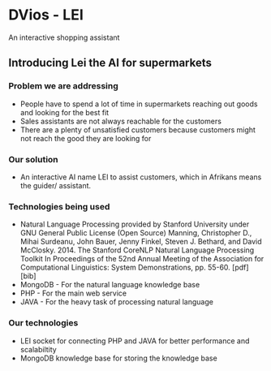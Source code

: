 # DVios - LEI

An interactive shopping assistant

## Introducing Lei the AI for supermarkets
### Problem we are addressing

* People have to spend a lot of time in supermarkets reaching out goods and looking for the best fit
* Sales assistants are not always reachable for the customers
* There are a plenty of unsatisfied customers because customers might not reach the good they are looking for

### Our solution

* An interactive AI name LEI to assist customers, which in Afrikans means the guider/ assistant.

### Technologies being used

* Natural Language Processing provided by Stanford University under GNU General Public License (Open Source)
   Manning, Christopher D., Mihai Surdeanu, John Bauer, Jenny Finkel, Steven J. Bethard, and David McClosky. 2014. The Stanford CoreNLP Natural Language Processing Toolkit In Proceedings of the 52nd Annual Meeting of the Association for Computational Linguistics: System Demonstrations, pp. 55-60. [pdf] [bib]
* MongoDB - For the natural language knowledge base
* PHP - For the main web service
* JAVA - For the heavy task of processing natural language

### Our technologies

* LEI socket for connecting PHP and JAVA for better performance and scalabiltity
* MongoDB knowledge base for storing the knowledge base
